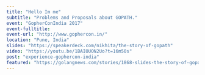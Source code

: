 ```yaml
---
title: "Hello Im me"
subtitle: "Problems and Proposals about GOPATH."
event: "GopherConIndia 2017"
event-fulltitle:
event-url: "http://www.gophercon.in/"
location: "Pune, India"
slides: "https://speakerdeck.com/nikhita/the-story-of-gopath"
video: "https://youtu.be/1BAIOUON2Uo?t=16m50s"
post: "experience-gophercon-india"
featured: "https://golangnews.com/stories/1868-slides-the-story-of-gopath-by-nikhita-raghunath"
---
```

